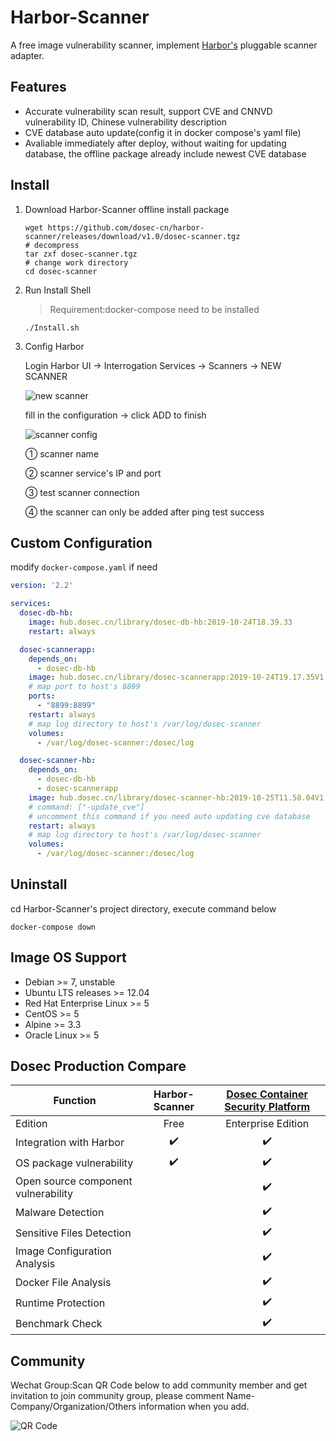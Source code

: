 # Harbor-Scanner

A free image vulnerability scanner, implement [Harbor's](https://github.com/goharbor/harbor) pluggable scanner adapter.

## Features

* Accurate vulnerability scan result, support CVE and CNNVD vulnerability ID, Chinese vulnerability description
* CVE database auto update(config it in docker compose's yaml file)
* Avaliable immediately after deploy, without waiting for updating database, the offline package already include newest CVE database

## Install

1. Download Harbor-Scanner offline install package 

    ```shell
    wget https://github.com/dosec-cn/harbor-scanner/releases/download/v1.0/dosec-scanner.tgz
    # decompress
    tar zxf dosec-scanner.tgz
    # change work directory
    cd dosec-scanner
    ```

2. Run Install Shell

    > Requirement:docker-compose need to be installed

    ```shell
    ./Install.sh
    ```

3. Config Harbor

    Login Harbor UI -> Interrogation Services -> Scanners -> NEW SCANNER

    ![new scanner](http://img.dosec.cn/20191223112746.png)

    fill in the configuration -> click ADD to finish

    ![scanner config](http://img.dosec.cn/20191028154900.png)

    ① scanner name

    ② scanner service's IP and port

    ③ test scanner connection

    ④ the scanner can only be added after ping test success

## Custom Configuration

modify `docker-compose.yaml` if need

```yaml
version: '2.2'

services:
  dosec-db-hb:
    image: hub.dosec.cn/library/dosec-db-hb:2019-10-24T18.39.33
    restart: always

  dosec-scannerapp:
    depends_on:
      - dosec-db-hb
    image: hub.dosec.cn/library/dosec-scannerapp:2019-10-24T19.17.35V1.0.0_prod
    # map port to host's 8899
    ports:
      - "8899:8899"
    restart: always
    # map log directory to host's /var/log/dosec-scanner
    volumes:
      - /var/log/dosec-scanner:/dosec/log

  dosec-scanner-hb:
    depends_on:
      - dosec-db-hb
      - dosec-scannerapp
    image: hub.dosec.cn/library/dosec-scanner-hb:2019-10-25T11.58.04V1.0_release
    # command: ["-update_cve"]
    # uncomment this command if you need auto updating cve database
    restart: always
    # map log directory to host's /var/log/dosec-scanner
    volumes:
      - /var/log/dosec-scanner:/dosec/log
```

## Uninstall

cd Harbor-Scanner's project directory, execute command below

```shell
docker-compose down
```

## Image OS Support

- Debian >= 7, unstable
- Ubuntu LTS releases >= 12.04
- Red Hat Enterprise Linux >= 5
- CentOS >= 5
- Alpine >= 3.3
- Oracle Linux >= 5

## Dosec Production Compare

|               Function              |   Harbor-Scanner   | [Dosec Container Security Platform](https://www.dosec.cn/) |
| ----------------------------------- | :----------------: | :--------------------------------------------------------: |
| Edition                             |        Free        |                     Enterprise Edition                     |
| Integration with Harbor             | :heavy_check_mark: |                     :heavy_check_mark:                     |
| OS package vulnerability            | :heavy_check_mark: |                     :heavy_check_mark:                     |
| Open source component vulnerability |                    |                     :heavy_check_mark:                     |
| Malware Detection                   |                    |                     :heavy_check_mark:                     |
| Sensitive Files Detection           |                    |                     :heavy_check_mark:                     |
| Image Configuration Analysis        |                    |                     :heavy_check_mark:                     |
| Docker File Analysis                |                    |                     :heavy_check_mark:                     |
| Runtime Protection                  |                    |                     :heavy_check_mark:                     |
| Benchmark Check                     |                    |                     :heavy_check_mark:                     |

## Community 

Wechat Group:Scan QR Code below to add community member and get invitation to join community group, please comment Name-Company/Organization/Others information when you add.

![QR Code](http://img.dosec.cn/2019_10_28_1838167633.png)
